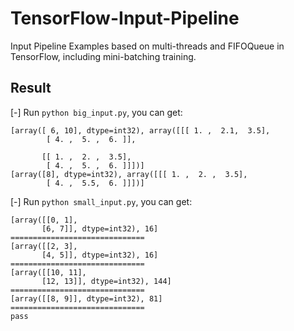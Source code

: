 # TensorFlow-Input-Pipeline
Input Pipeline Examples based on multi-threads and FIFOQueue in TensorFlow, including mini-batching training.

## Result

[-] Run `python big_input.py`, you can get:

```
[array([ 6, 10], dtype=int32), array([[[ 1. ,  2.1,  3.5],
        [ 4. ,  5. ,  6. ]],

       [[ 1. ,  2. ,  3.5],
        [ 4. ,  5. ,  6. ]]])]
[array([8], dtype=int32), array([[[ 1. ,  2. ,  3.5],
        [ 4. ,  5.5,  6. ]]])]
```

[-] Run `python small_input.py`, you can get:

```
[array([[0, 1],
       [6, 7]], dtype=int32), 16]
==============================
[array([[2, 3],
       [4, 5]], dtype=int32), 16]
==============================
[array([[10, 11],
       [12, 13]], dtype=int32), 144]
==============================
[array([[8, 9]], dtype=int32), 81]
==============================
pass
```
